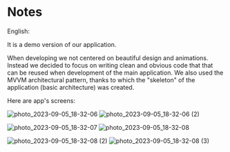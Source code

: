 # Notes

English: 

It is a demo version of our application.

When developing we not centered on beautiful design and animations.
Instead we decided to focus on writing clean and obvious code that that can be reused when
development of the main application.
We also used the MVVM architectural pattern, thanks to which the "skeleton" of the application (basic architecture)
was created.

Here are app's screens: 

![photo_2023-09-05_18-32-06](https://github.com/Nikos-Group/AdvancedNotes/assets/114339722/8c7bbafd-c2a5-4434-ace2-1bbade973266) ![photo_2023-09-05_18-32-06 (2)](https://github.com/Nikos-Group/AdvancedNotes/assets/114339722/e641ec44-b6dc-4214-8fee-dd3b086b4b15)

![photo_2023-09-05_18-32-07](https://github.com/Nikos-Group/AdvancedNotes/assets/114339722/85296547-af9c-4d3f-807d-b1b4d54b0594) ![photo_2023-09-05_18-32-08](https://github.com/Nikos-Group/AdvancedNotes/assets/114339722/6c3a2523-fb8c-47ae-9a59-cd4e16ab9115)

![photo_2023-09-05_18-32-08 (2)](https://github.com/Nikos-Group/AdvancedNotes/assets/114339722/f7d27040-b84f-49e6-98ee-91aba2159687) ![photo_2023-09-05_18-32-08 (3)](https://github.com/Nikos-Group/AdvancedNotes/assets/114339722/222632f5-b006-4f54-8cd6-bca59f993388)

